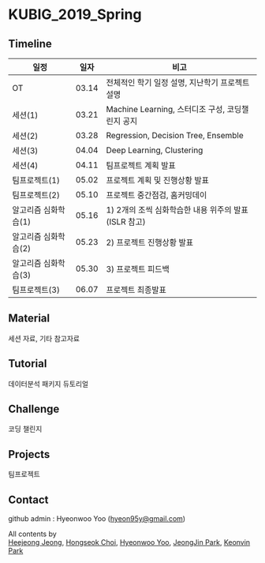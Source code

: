 # KUBIG_2019_Spring

## Timeline
| 일정                    |  일자 | 비고                                |
| ------------------- | -------------|-------------------------- |
| OT         | 03.14|전체적인 학기 일정 설명, 지난학기 프로젝트 설명         |
| 세션(1)       |03.21 |Machine Learning, 스터디조 구성, 코딩챌린지 공지             |
| 세션(2)        |03.28 |Regression, Decision Tree, Ensemble                            |
| 세션(3)            |04.04 |Deep Learning, Clustering    |
| 세션(4)           |04.11 |팀프로젝트 계획 발표     |
| 팀프로젝트(1)             | 05.02|프로젝트 계획 및 진행상황 발표    |
| 팀프로젝트(2)     |05.10| 프로젝트 중간점검, 홈커밍데이                          |
| 알고리즘 심화학습(1) | 05.16|1) 2개의 조씩 심화학습한 내용 위주의 발표 (ISLR 참고)  |
| 알고리즘 심화학습(2) |05.23 |2) 프로젝트 진행상황 발표  |
| 알고리즘 심화학습(3) |05.30 |3) 프로젝트 피드백 |
| 팀프로젝트(3) | 06.07|프로젝트 최종발표  |

## Material
세션 자료, 기타 참고자료

## Tutorial
데이터분석 패키지 듀토리얼

## Challenge
코딩 챌린지

## Projects
팀프로젝트

## Contact
github admin : Hyeonwoo Yoo (hyeon95y@gmail.com)  

All contents by  
[Heejeong Jeong](https://github.com/AnnaJeong), [Hongseok Choi](https://github.com/choihongseok), [Hyeonwoo Yoo](https://github.com/hyeon95y), [JeongJin Park](https://github.com/Eli-Park), [Keonvin Park](https://github.com/kbpark16)  


